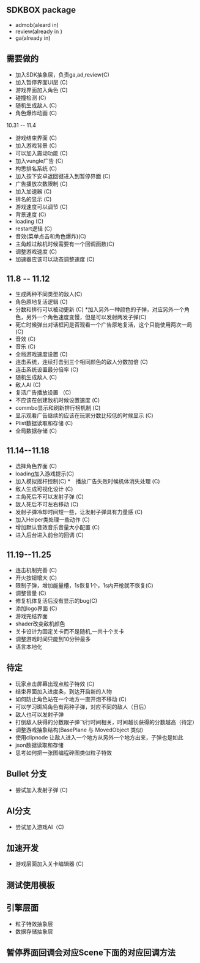 ## SDKBOX package
* admob(aleard in)
* review(already in )
* ga(already in)


## 需要做的
* 加入SDK抽象层，负责ga,ad,review(C)
* 加入暂停界面UI层 (C)
* 游戏界面加入角色 (C)
* 碰撞检测 (C)
* 随机生成敌人 (C)
* 角色爆炸动画 (C)

10.31 -- 11.4
* 游戏结束界面 (C)
* 加入游戏背景 (C)
* 可以加入震动功能 (C)
* 加入vungle广告 (C)
* 构思排名系统 (C) 
* 加入按下安卓返回键进入到暂停界面 (C)
* 广告播放次数限制 (C)
* 加入加速器 (C)
* 排名的显示 (C)
* 游戏速度可以调节 (C)
* 背景速度 (C)
* loading (C)
* restart逻辑 (C)
* 音效(菜单点击和角色爆炸)(C)
* 主角超过敌机时候需要有一个回调函数(C)
* 调整游戏速度 (C)
* 加速器应该可以动态调整速度 (C)

## 11.8 -- 11.12
* 生成两种不同类型的敌人(C)
* 角色原地复活逻辑 (C)
* 分数和排行可以被动更新 (C)
*加入另外一种颜色的子弹，对应另外一个角色，另外一个角色速度变慢，但是可以发射两发子弹(C)
* 死亡时候弹出对话框问是否观看一个广告原地复活，这个只能使用两次一局(C)
* 音效 (C)
* 音乐 (C)
* 全局游戏速度设置 (C)
* 连击系统，连续打击到三个相同颜色的敌人分数加倍 (C)
* 连击系统设置最分倍率 (C)
* 随机生成敌人 (C)
* 敌人AI (C)
* 复活广告播放设置 （C)
* 不应该在创建敌机时候设置速度 (C)
* commbo显示和刷新排行榜机制 (C)
* 显示观看广告继续的应该在玩家分数比较低的时候显示 (C)
* Plist数据读取和存储 (C)
* 全局数据存储  (C)

## 11.14--11.18
* 选择角色界面 (C)
* loading加入游戏提示(C)
* 加入模拟摇杆控制(C)
*　播放广告失败时候机体消失处理 (C)
* 敌人生成可视化设计 (C)
* 主角死后不可以发射子弹 (C)
* 敌人死后不可左右移动 (C)
* 发射子弹冷却时间短一些，让发射子弹具有力量感 (C)
* 加入Helper类处理一些动作 (C)
* 增加默认音效音乐音量大小配置 (C)
* 进入后台进入前台的回调 (C)

## 11.19--11.25
* 连击机制完善 (C)
* 开火按钮增大 (C)
* 限制子弹，增加能量槽，1s恢复1个，1s内开枪就不恢复(C)
* 调整音量 (C)
* 修复机体复活后没有显示的bug(C)
* 添加logo界面 (C)
* 游戏完结界面
* shader改变敌机颜色
* 关卡设计为固定关卡而不是随机,一共十个关卡
* 调整游戏时间只能到10分钟最多
* 语言本地化

## 待定
* 玩家点击屏幕出现点粒子特效 (C)
* 结束界面加入进度条，到达开启新的人物
* 如何防止角色站在一个地方一直开炮不移动 (C)
* 可以学习斑鸠角色有两种子弹，对应不同的敌人（日后）
* 敌人也可以发射子弹
* 打倒敌人获得的分数跟子弹飞行时间相关，时间越长获得的分数越高（待定）
* 调整游戏抽象结构(BasePlane 与 MovedObject 类似)
* 使用clipnode 让敌人进入一个地方从另外一个地方出来，子弹也是如此
* json数据读取和存储
* 思考如何把一张图编程碎图类似粒子特效

## Bullet 分支
* 尝试加入发射子弹 (C)

## AI分支
* 尝试加入游戏AI（C)


## 加速开发
* 游戏层面加入关卡编辑器 (C)

## 测试使用模板

## 引擎层面
* 粒子特效抽象层
* 数据存储抽象层






## 暂停界面回调会对应Scene下面的对应回调方法

